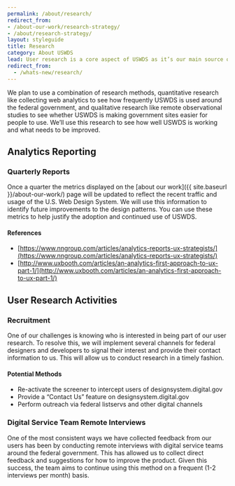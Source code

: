```yaml
---
permalink: /about/research/
redirect_from:
- /about-our-work/research-strategy/
- /about/research-strategy/
layout: styleguide
title: Research
category: About USWDS
lead: User research is a core aspect of USWDS as it’s our main source of feedback and inspiration for future product development.
redirect_from:
  - /whats-new/research/
---
```


We plan to use a combination of research methods, quantitative research like collecting web analytics to see how frequently USWDS is used around the federal government, and qualitative research like remote observational studies to see whether USWDS is making government sites easier for people to use. We’ll use this research to see how well USWDS is working and what needs to be improved.

## Analytics Reporting

### Quarterly Reports

Once a quarter the metrics displayed on the [about our work]({{ site.baseurl }}/about-our-work/)
page will be updated to reflect the recent traffic and usage of the U.S.
Web Design System. We will use this information to identify future
improvements to the design patterns. You can use these metrics to help justify
the adoption and continued use of USWDS.

#### References

- [https://www.nngroup.com/articles/analytics-reports-ux-strategists/](https://www.nngroup.com/articles/analytics-reports-ux-strategists/)
- [http://www.uxbooth.com/articles/an-analytics-first-approach-to-ux-part-1/](http://www.uxbooth.com/articles/an-analytics-first-approach-to-ux-part-1/)

## User Research Activities

### Recruitment

One of our challenges is knowing who is interested in being part of our user research. To resolve this, we will implement several channels for federal designers and developers to signal their interest and provide their contact information to us. This will allow us to conduct research in a timely fashion.

#### Potential Methods

- Re-activate the screener to intercept users of designsystem.digital.gov
- Provide a “Contact Us” feature on designsystem.digital.gov
- Perform outreach via federal listservs and other digital channels

### Digital Service Team Remote Interviews

One of the most consistent ways we have collected feedback from our users has been by conducting remote interviews with digital service teams around the federal government. This has allowed us to collect direct feedback and suggestions for how to improve the product. Given this success, the team aims to continue using this method on a frequent (1-2 interviews per month) basis.
